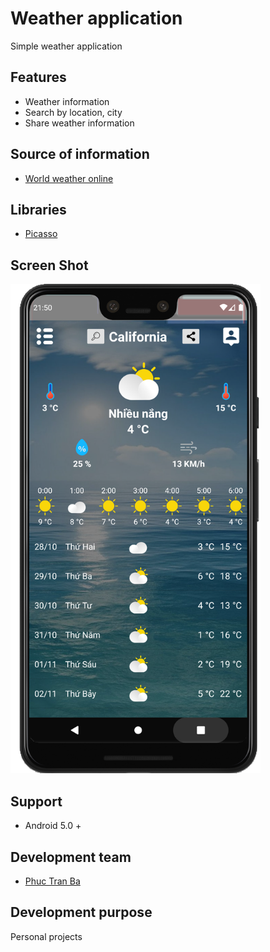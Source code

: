# Weather application

Simple weather application

## Features 
* Weather information
* Search by location, city
* Share weather information

## Source of information 
* [World weather online](https://www.worldweatheronline.com/)

## Libraries 
* [Picasso](https://github.com/square/picasso)

## Screen Shot
<img class="img-fluid" src="./ScreenShots/Screenshot.png" alt="img-verification" width="400">

## Support
* Android 5.0 +

## Development team
* [Phuc Tran Ba](https://github.com/phuctranba)

## Development purpose
Personal projects

